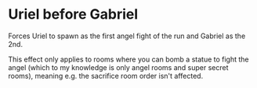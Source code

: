 # Uriel before Gabriel

Forces Uriel to spawn as the first angel fight of the run and Gabriel as the 2nd.

This effect only applies to rooms where you can bomb a statue to fight the angel (which to my knowledge is only angel rooms and super secret rooms), meaning e.g. the sacrifice room order isn't affected.